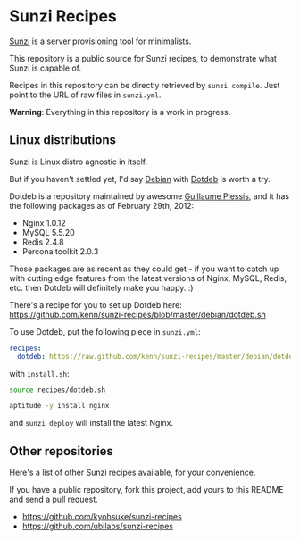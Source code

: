 Sunzi Recipes
=============

[Sunzi](https://github.com/kenn/sunzi) is a server provisioning tool for minimalists.

This repository is a public source for Sunzi recipes, to demonstrate what Sunzi is capable of.

Recipes in this repository can be directly retrieved by `sunzi compile`. Just point to the URL of raw files in `sunzi.yml`.

**Warning**: Everything in this repository is a work in progress.

Linux distributions
-------------------

Sunzi is Linux distro agnostic in itself.

But if you haven't settled yet, I'd say [Debian](http://www.debian.org/) with [Dotdeb](http://www.dotdeb.org/) is worth a try.

Dotdeb is a repository maintained by awesome [Guillaume Plessis](https://twitter.com/w_a_s_t_e), and it has the following packages as of February 29th, 2012:

* Nginx 1.0.12
* MySQL 5.5.20
* Redis 2.4.8
* Percona toolkit 2.0.3

Those packages are as recent as they could get - if you want to catch up with cutting edge features from the latest versions of Nginx, MySQL, Redis, etc. then Dotdeb will definitely make you happy. :)

There's a recipe for you to set up Dotdeb here: https://github.com/kenn/sunzi-recipes/blob/master/debian/dotdeb.sh

To use Dotdeb, put the following piece in `sunzi.yml`:

```yaml
recipes:
  dotdeb: https://raw.github.com/kenn/sunzi-recipes/master/debian/dotdeb.sh
```

with `install.sh`:

```bash
source recipes/dotdeb.sh

aptitude -y install nginx
```

and `sunzi deploy` will install the latest Nginx.

Other repositories
------------------

Here's a list of other Sunzi recipes available, for your convenience.

If you have a public repository, fork this project, add yours to this README and send a pull request.

* https://github.com/kyohsuke/sunzi-recipes
* https://github.com/ubilabs/sunzi-recipes
